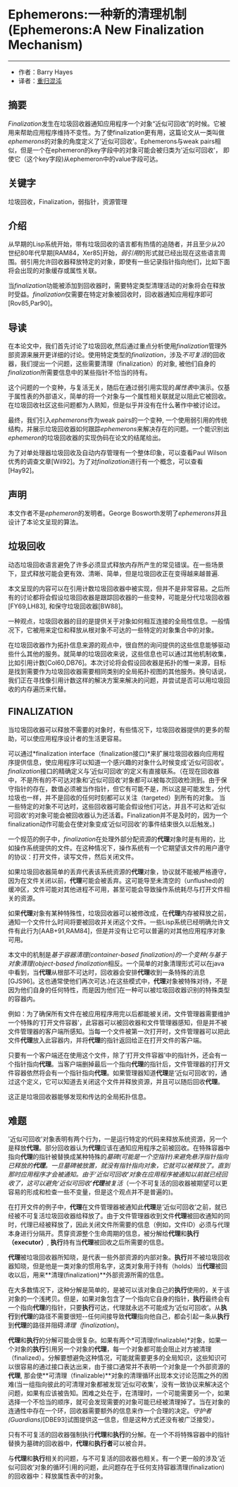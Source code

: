 # Ephemerons:一种新的清理机制(Ephemerons:A New Finalization Mechanism)


----------

- 作者：Barry Hayes
- 译者：[重归混沌](http://blog.gotocoding.com)

## 摘要

*Finalization*发生在垃圾回收器通知应用程序一个对象“近似可回收”的时候。它被用来帮助应用程序维持不变性。为了使finalization更有用，这篇论文从一类叫做*ephemerons*的对象的角度定义了'近似可回收'。Ephemerons与weak pairs相似，但是一个在ephemeron的key字段中的对象可能会被归类为'近似可回收'， 即使它（这个key字段)从ephemeron中的value字段可达。

## 关键字

垃圾回收，Finalization，弱指针，资源管理

## 介绍

从早期的Lisp系统开始，带有垃圾回收的语言都有热情的追随者，并且至少从20世纪80年代早期[RAM84，Xer85]开始，*弱引用*的形式就已经出现在这些语言周围。弱引用允许回收器释放特定的对象，即使有一些记录指针指向他们，比如下面将会出现的对象缓存或属性关联。

当*finalization*功能被添加到回收器时，需要特定类型清理活动的对象将会在释放时受益。*finalization*仅需要在特定对象被回收时，回收器通知应用程序即可[Rov85,Par90]。

## 导读

在本论文中，我们首先讨论了垃圾回收,然后通过重点分析使用*finalization*管理外部资源来展开更详细的讨论。使用特定类型的*finalization*，涉及*不可复活*的回收器，我们提出一个问题，这些需要清理（finalization）的对象, 被他们自身的*finalization*所需要信息中的某些指针不恰当的持有。

这个问题的一个变种，与复活无关，随后在通过弱引用实现的*属性表*中演示。仅基于属性表的外部语义，简单的将一个对象与一个属性相关联就足以阻此它被回收。在垃圾回收社区这些问题都为人熟知，但是似乎并没有在什么著作中被讨论过。

最终，我们引入*ephemerons*作为weak pairs的一个变种, 一个使用弱引用的传统结构，并展示垃圾回收器如何跟踪*ephemerons*来解决存在的问题。一个能识别出*ephemeron*的垃圾回收器的实现伪码在论文的结尾给出。

为了对单处理器垃圾回收及自动内存管理有一个整体印象，可以查看Paul Wilson优秀的调查文章[Wil92]。为了对*finalization*进行有一个概念，可以查看[Hay92]。

## 声明

本文作者不是*ephemeron*的发明者。George Bosworth发明了*ephemerons*并且设计了本论文呈现的算法。

## 垃圾回收

动态垃圾回收语言避免了许多必须显式释放内存所产生的常见错误。在一些场景下，显式释放可能会更有效、清晰、简单，但是垃圾回收正在变得越来越普遍.

本文呈现的内容可以在引用计数垃圾回收器中被实现，但并不是非常容易。之后所有的讨论都将会假设垃圾回收器是跟踪回收器的一些变种，可能是分代垃圾回收器[FY69,LH83], 和保守垃圾回收器[BW88]。

一种观点，垃圾回收器的目的是提供关于对象如何相互连接的全局性信息。一般情况下，它被用来定位和释放从根对象不可达的一些特定的对象集合中的对象。

在垃圾回收器作为拓扑信息来源的观点中，很自然的询问提供的这些信息能够驱动些什么其他的服务。就简单的垃圾回收来说，这些信息也可以通过其他机制收集，比如引用计数[Col60,DB76]。本次讨论将会假设回收器是拓扑的惟一来源，目标是找到需要作为垃圾回收器需要相同类别的全局拓扑视图的其他服务。换句话说，我们正在寻找像引用计数这样的解决方案来解决的问题，并尝试是否可以用垃圾回收的内存遍历来代替。

## FINALIZATION

当垃圾回收器可以释放不需要的对象时，有些情况下，垃圾回收器提供的更多的帮助，可以使应用程序设计者的生活更容易。

可以通过*finalization interface（finalization接口)*来扩展垃圾回收器向应用程序提供信息，使应用程序可以知道一个感兴趣的对象什么时候变成'近似可回收'。*finalization*接口的精确定义与‘近似可回收'的定义有直接联系。（在现在回收器中，不是所有的不可达对象和’近似可回收‘对象都可以被每次回收检测到。由于保守指针的存在，数值必须被当作指针，但它有可能不是，所以这是可能发生，分代垃圾也一样，并不是回收的任何时刻都可以关注（targeted）到所有的对象。 当一些特定的对象不可达时，这些回收器可能会假设他们可达，并且不可达和’近似可回收'的对象可能会被回收器认为还活着。Finalization并不是及时的，因为一个finalization动作可能会在使对象变成‘近似可回收'的事件结束很久以后触发。)

一个规范的例子中，*finalization*在处理外部分配资源的**代理**对象时是有用的，比如操作系统提供的文件。在这种情况下，操作系统有一个它期望该文件的用户遵守的协议：打开文件，读写文件，然后关闭文件。

如果垃圾回收器简单的丢弃代表该系统资源的**代理**对象，协议就不能被严格遵守，因为在文件关闭以前，**代理**可能会被丢弃。这可能导至未清空的（unflushed)的缓冲区，文件可能对其他进程不可用，甚至可能会导致操作系统耗尽与打开文件相关的资源。

如果**代理**对象有某种特殊性，垃圾回收器可以被修改成，在**代理**内存被释放之前，通知一个文件什么时间将要被回收并关闭这个文件。一些Lisp系统已经明确允许文件有此行为[AAB+91,RAM84]，但是并没有让它可以普遍的对其他应用程序对象可用。

本文中的机制是*基于容器清理(container-based finalization)*的一个变种(与*基于对象清理(object-based finalization*相反。一个简单的对象清理形式可以在java中看到，当**代理**从根部不可达时，回收器会安排**代理**收到一条特殊的消息[GJS96]。这也通常使他们再次可达.)在这些模式中，**代理**对象被特殊对待，不是因为他们自身的任何特性，而是因为他们在一种可以被垃圾回收器识别的特殊类型的容器内。

例如：为了确保所有文件在被应用程序用完以后都能被关闭，文件管理器需要维护一个特殊的‘打开文件容器'，此容器可以被回收器和文件管理器感知，但是并不被文件管理器的客户端所感知。当每一个文件被第一次打开时，文件管理器可以把此文件**代理**放入此容器内，并将**代理**的指针返回给正在打开文件的客户端。

只要有一个客户端还在使用这个文件，除了‘打开文件容器’中的指针外，还会有一个指针指向**代理**。当客户端删掉最后一个指向**代理**的指针后，文件管理器的打开文件容器依然将会有一个指针指向**代理**。如果管理器知道**代理**是‘近似可回收’的，通过这个定义，它可以知道去关闭这个文件并释放资源，并且可以随后回收**代理**。

这正是垃圾回收器能够发现和传达的全局拓扑信息。

## 难题

'近似可回收'对象表明有两个行为，一是运行特定的代码来释放系统资源，另一个是释放**代理**。部分回收器认为**代理**应该在通知应用程序之前被回收。在特殊容器中指向**代理**的指针被替换成某种特殊的*墓碑(可能是一个空指针)*来避免悬浮指针指向已释放的**代理**。一旦墓碑被放置，就没有指针指向对象，它就可以被释放了。直到那时应用程序才会被通知。由于‘近似可回收’对象在应用程序被通知以前就已经回收了，这可以避免‘近似可回收’**代理***被复活*（一个不可复活的回收器被期望可以更容易的形成和检查一些不变量，但是这个观点并不是普遍的)。

在打开文件的例子中，**代理**在文件管理器被通知此**代理**是‘近似可回收’之前，就已经被不可复活垃圾回收器给释放了。由于文件管理器收到文件**代理**被回收通知的同时，代理已经被释放了，因此关闭文件所需要的信息（例如，文件ID）必须与代理本身进行分隔开。贯穿资源整个生命周期的信息，被分解给**代理**和**执行（executor）**, **执行**持有当**代理**被回收之后所需要的信息。

**代理**被垃圾回收器所知晓，是代表一些外部资源的内部对象。**执行**并不被垃圾回收器知晓，但是他是一类对象的惯用名字，这类对象用于持有（holds）当**代理**被回收以后，用来**清理(finalization)**外部资源所需的信息。

在大多数情况下，这种分解是简单的，是被可以该对象自己的**执行**使用的，关于该对象的一个浅拷贝。但是，如果对象包含了一个指向它自身的指针，**执行**最终会有一个指向**代理**的指针，只要**执行**可达，代理就永远不可能成为‘近似可回收’。从**执行**到**代理**的路径不需要很短--任何间接导致**代理**指向他自己，都会引起一条从**执行**到**代理**的路径并阻碍*清理（finalization)*。

**代理**和**执行**的分解可能会很复杂。如果有两个*可清理(finalizable)*对象，如果一个对象的**执行**引用另一个对象的**代理**，每一个对象都可能会阻止对方被清理（finalized）。分解要想避免这种情况，可能就需要更多的全局知识，这些知识可以很容易的通过接口表达出来，由于接口通常并不表明一个对象是一个外部资源的**代理**, 那会使**可清理（finalizable)**对象的清理循环出现本文讨论范围之外的困难(当一组指向彼此的可清理对象都被发现‘近似可收集’，没有一致协议来解决这个问题，如果有应该被告知。困难之处在于，在清理时，一个可能需要另一个，如果选择一个不恰当的顺序，就可会发现需要的对象可能已经被清理掉了。当在对象的连通性中存在一个环，回收器需要额外的信息来作一个合理的决定。*守护者(Guardians)*[DBE93]试图提供这一信息，但是这种方式还没有被广泛接受）。

只有不可复活的回收器强制执行**代理**和**执行**的分解。在一个不将特殊容器中的指针替换为墓碑的回收器中，**代理**和**执行者**可以被合并。

与**代理**和**执行**相关的问题，与不可复活的回收器也相关。有一个更一般的涉及‘近似可回收’对象的循环引用的问题，此问题存在于任何支持容器清理(finalization)的回收器中：释放属性表中的对象。 
